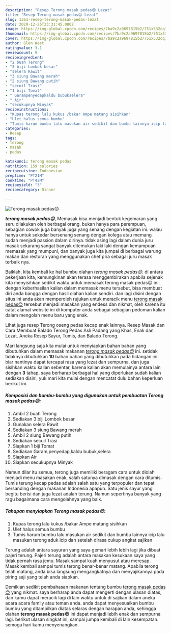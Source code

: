 ```yaml
---
description: "Resep Terong masak pedas😊 Lezat"
title: "Resep Terong masak pedas😊 Lezat"
slug: 1361-resep-terong-masak-pedas-lezat
date: 2020-12-25T23:31:45.080Z
image: https://img-global.cpcdn.com/recipes/7ba9c2a9697815b2/751x532cq70/terong-masak-pedas😊-foto-resep-utama.jpg
thumbnail: https://img-global.cpcdn.com/recipes/7ba9c2a9697815b2/751x532cq70/terong-masak-pedas😊-foto-resep-utama.jpg
cover: https://img-global.cpcdn.com/recipes/7ba9c2a9697815b2/751x532cq70/terong-masak-pedas😊-foto-resep-utama.jpg
author: Glen West
ratingvalue: 3.1
reviewcount: 9
recipeingredient:
- "2 buah Terong"
- "3 biji Lombok besar"
- "selera Rawit"
- "3 siung Bawang merah"
- "2 siung Bawang putih"
- "secuil Trasi"
- "1 biji Tomat"
- " Garampenyedapkaldu bubukselera"
- " Air"
- "secukupnya Minyak"
recipeinstructions:
- "Kupas terong lalu kukus /bakar Ampe matang sisihkan"
- "Ulet halus semua bumbu"
- "Tumis harum bumbu lalu masukan air sedikit dan bumbu lainnya icip lalu masukan terong aduk icip dan setelah dirasa cukup angkat sajikan"
categories:
- Resep
tags:
- terong
- masak
- pedas

katakunci: terong masak pedas 
nutrition: 159 calories
recipecuisine: Indonesian
preptime: "PT21M"
cooktime: "PT42M"
recipeyield: "3"
recipecategory: Dinner

---
```



![Terong masak pedas😊](https://img-global.cpcdn.com/recipes/7ba9c2a9697815b2/751x532cq70/terong-masak-pedas😊-foto-resep-utama.jpg)

<b><i>terong masak pedas😊</i></b>, Memasak bisa menjadi bentuk kegemaran yang seru dilakukan oleh berbagai orang. bukan hanya para perempuan, sebagian cowok juga banyak juga yang senang dengan kegiatan ini. walau hanya untuk sekedar bersenang senang dengan kolega atau memang sudah menjadi passion dalam dirinya. tidak asing lagi dalam dunia juru masak sekarang sangat banyak ditemukan laki laki dengan kemampuan memasak yang mumpuni, dan banyak juga kita jumpai di berbagai warung makan dan restoran yang menggunakan chef pria sebagai juru masak terbaik nya.

Baiklah, kita kembali ke hal bumbu olahan <i>terong masak pedas😊</i>. di antara pekerjaan kita, kemungkinan akan terasa menggembirakan apabila sejenak kita menyisihkan sedikit waktu untuk memasak terong masak pedas😊 ini. dengan keberhasilan kalian dalam memasak menu tersebut, bisa membuat diri anda bangga dengan hasil olahan kalian sendiri. dan lagi disini dengan situs ini anda akan memperoleh rujukan untuk meracik menu <u>terong masak pedas😊</u> tersebut menjadi masakan yang endess dan nikmat, oleh karena itu catat alamat website ini di komputer anda sebagai sebagian pedoman kalian dalam mengolah menu baru yang enak.

Lihat juga resep Terong oseng pedas kecap enak lainnya. Resep Masak dan Cara Membuat Balado Terong Pedas Asli Padang yang Khas, Enak dan Lezat. Aneka Resep Sayur, Tumis, dan Balado Terong.


Mari langsung saja kita mulai untuk menyiapkan bahan bahan yang dibutuhkan dalam memasak makanan <u><i>terong masak pedas😊</i></u> ini. setidak tidaknya dibutuhkan <b>10</b> bahan bahan yang dibutuhkan pada hidangan ini. biar nantinya dapat tercapai rasa yang lezat dan sempurna. dan juga sisihkan waktu kalian sebentar, karena kalian akan memulainya antara lain dengan <b>3</b> tahap. saya berharap berbagai hal yang diperlukan sudah kalian sediakan disini, yuk mari kita mulai dengan mencatat dulu bahan keperluan berikut ini.

<!--inarticleads1-->

##### Komposisi dan bumbu-bumbu yang digunakan untuk pembuatan Terong masak pedas😊:

1. Ambil 2 buah Terong
1. Sediakan 3 biji Lombok besar
1. Gunakan selera Rawit
1. Sediakan 3 siung Bawang merah
1. Ambil 2 siung Bawang putih
1. Sediakan secuil Trasi
1. Siapkan 1 biji Tomat
1. Sediakan  Garam,penyedap,kaldu bubuk,selera
1. Siapkan  Air
1. Siapkan secukupnya Minyak


Namun dilar itu semua, terong juga memiliki beragam cara untuk diolah menjadi menu masakan enak, salah satunya dimasak dengan cara ditumis. Tumis terung kecap pedas adalah salah satu yang terpopuler dan tepat bersanding dengan makanan Indonesia apapun. Satu jenis sayur yang begitu berisi dan juga lezat adalah terung. Namun sepertinya banyak yang ragu bagaimana cara mengolahnya yang baik. 

<!--inarticleads2-->

##### Tahapan menyiapkan Terong masak pedas😊:

1. Kupas terong lalu kukus /bakar Ampe matang sisihkan
1. Ulet halus semua bumbu
1. Tumis harum bumbu lalu masukan air sedikit dan bumbu lainnya icip lalu masukan terong aduk icip dan setelah dirasa cukup angkat sajikan


Terung adalah antara sayuran yang saya gemari lebih lebih lagi jika dibuat pajeri terung. Pajeri terung adalah antara masakan kesukaan saya yang tidak pernah rasa jemu. Masak sampai kuah menyusut atau meresap. Masak kembali sampai tumis terong benar-benar matang. Apabila terong telah matang, anda bisa langsung mengangkatnya dan menyajikannya pada piring saji yang telah anda siapkan. 

Demikian sedikit pembahasan makanan tentang bumbu <u>terong masak pedas😊</u> yang nikmat. saya berharap anda dapat mengerti dengan ulasan diatas, dan kamu dapat meracik lagi di lain waktu untuk di sajikan dalam aneka acara acara family atau teman anda. anda dapat menyesuaikan bumbu bumbu yang ditampilkan diatas selaras dengan harapan anda, sehingga olahan <b>terong masak pedas😊</b> ini dapat menjadi lebih enak dan sempurna lagi. berikut ulasan singkat ini, sampai jumpa kembali di lain kesempatan. semoga hari kamu menyenangkan.
